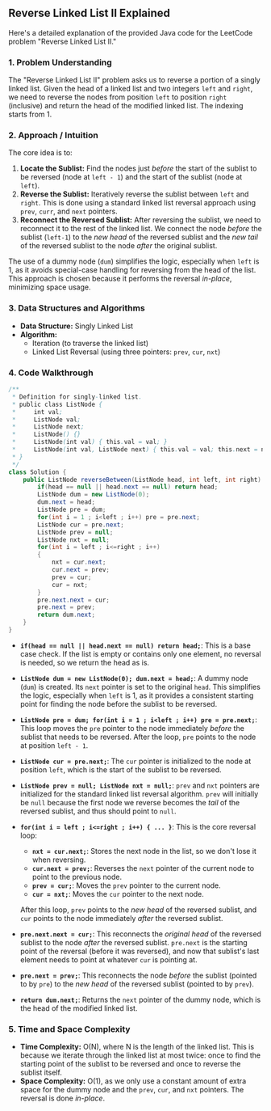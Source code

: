 ## Reverse Linked List II Explained

Here's a detailed explanation of the provided Java code for the LeetCode problem "Reverse Linked List II."

### 1. Problem Understanding

The "Reverse Linked List II" problem asks us to reverse a portion of a singly linked list.  Given the head of a linked list and two integers `left` and `right`, we need to reverse the nodes from position `left` to position `right` (inclusive) and return the head of the modified linked list. The indexing starts from 1.

### 2. Approach / Intuition

The core idea is to:

1.  **Locate the Sublist:** Find the nodes just *before* the start of the sublist to be reversed (node at `left - 1`) and the start of the sublist (node at `left`).
2.  **Reverse the Sublist:**  Iteratively reverse the sublist between `left` and `right`. This is done using a standard linked list reversal approach using `prev`, `curr`, and `next` pointers.
3.  **Reconnect the Reversed Sublist:**  After reversing the sublist, we need to reconnect it to the rest of the linked list. We connect the node *before* the sublist (`left-1`) to the *new head* of the reversed sublist and the *new tail* of the reversed sublist to the node *after* the original sublist.

The use of a dummy node (`dum`) simplifies the logic, especially when `left` is 1, as it avoids special-case handling for reversing from the head of the list.
This approach is chosen because it performs the reversal *in-place*, minimizing space usage.

### 3. Data Structures and Algorithms

*   **Data Structure:**  Singly Linked List
*   **Algorithm:**
    *   Iteration (to traverse the linked list)
    *   Linked List Reversal (using three pointers: `prev`, `cur`, `nxt`)

### 4. Code Walkthrough

```java
/**
 * Definition for singly-linked list.
 * public class ListNode {
 *     int val;
 *     ListNode val;
 *     ListNode next;
 *     ListNode() {}
 *     ListNode(int val) { this.val = val; }
 *     ListNode(int val, ListNode next) { this.val = val; this.next = next; }
 * }
 */
class Solution {
    public ListNode reverseBetween(ListNode head, int left, int right) {
        if(head == null || head.next == null) return head;
        ListNode dum = new ListNode(0);
        dum.next = head;
        ListNode pre = dum;
        for(int i = 1 ; i<left ; i++) pre = pre.next;
        ListNode cur = pre.next;
        ListNode prev = null;
        ListNode nxt = null;
        for(int i = left ; i<=right ; i++)
        {
            nxt = cur.next;
            cur.next = prev;
            prev = cur;
            cur = nxt;
        }
        pre.next.next = cur;
        pre.next = prev;
        return dum.next;
    }
}
```

*   **`if(head == null || head.next == null) return head;`**:  This is a base case check. If the list is empty or contains only one element, no reversal is needed, so we return the head as is.

*   **`ListNode dum = new ListNode(0); dum.next = head;`**:  A dummy node (`dum`) is created.  Its `next` pointer is set to the original `head`.  This simplifies the logic, especially when `left` is 1, as it provides a consistent starting point for finding the node before the sublist to be reversed.

*   **`ListNode pre = dum; for(int i = 1 ; i<left ; i++) pre = pre.next;`**:  This loop moves the `pre` pointer to the node immediately *before* the sublist that needs to be reversed.  After the loop, `pre` points to the node at position `left - 1`.

*   **`ListNode cur = pre.next;`**: The `cur` pointer is initialized to the node at position `left`, which is the start of the sublist to be reversed.

*   **`ListNode prev = null; ListNode nxt = null;`**:  `prev` and `nxt` pointers are initialized for the standard linked list reversal algorithm. `prev` will initially be `null` because the first node we reverse becomes the *tail* of the reversed sublist, and thus should point to `null`.

*   **`for(int i = left ; i<=right ; i++) { ... }`**: This is the core reversal loop:
    *   **`nxt = cur.next;`**: Stores the next node in the list, so we don't lose it when reversing.
    *   **`cur.next = prev;`**: Reverses the `next` pointer of the current node to point to the previous node.
    *   **`prev = cur;`**: Moves the `prev` pointer to the current node.
    *   **`cur = nxt;`**: Moves the `cur` pointer to the next node.

    After this loop, `prev` points to the *new head* of the reversed sublist, and `cur` points to the node immediately *after* the reversed sublist.

*   **`pre.next.next = cur;`**: This reconnects the *original head* of the reversed sublist to the node *after* the reversed sublist. `pre.next` is the starting point of the reversal (before it was reversed), and now that sublist's last element needs to point at whatever `cur` is pointing at.

*   **`pre.next = prev;`**: This reconnects the node *before* the sublist (pointed to by `pre`) to the *new head* of the reversed sublist (pointed to by `prev`).

*   **`return dum.next;`**:  Returns the `next` pointer of the dummy node, which is the head of the modified linked list.

### 5. Time and Space Complexity

*   **Time Complexity:** O(N), where N is the length of the linked list. This is because we iterate through the linked list at most twice: once to find the starting point of the sublist to be reversed and once to reverse the sublist itself.
*   **Space Complexity:** O(1), as we only use a constant amount of extra space for the dummy node and the `prev`, `cur`, and `nxt` pointers.  The reversal is done *in-place*.
